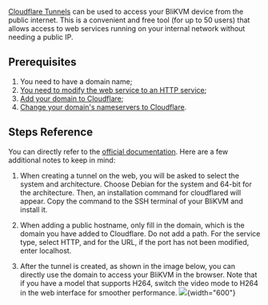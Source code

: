 [Cloudflare Tunnels](https://developers.cloudflare.com/cloudflare-one/connections/connect-networks/) can be used to access your BliKVM device from the public internet. This is a convenient and free tool (for up to 50 users) that allows access to web services running on your internal network without needing a public IP.

## Prerequisites
1. You need to have a domain name;
2. [You need to modify the web service to an HTTP service](./https.md);
3. [Add your domain to Cloudflare](https://developers.cloudflare.com/fundamentals/setup/manage-domains/add-site/);
4. [Change your domain's nameservers to Cloudflare](https://developers.cloudflare.com/dns/zone-setups/full-setup/setup/).

## Steps Reference

You can directly refer to the [official documentation](https://developers.cloudflare.com/cloudflare-one/connections/connect-networks/get-started/create-remote-tunnel/). Here are a few additional notes to keep in mind:

1. When creating a tunnel on the web, you will be asked to select the system and architecture. Choose Debian for the system and 64-bit for the architecture. Then, an installation command for cloudflared will appear. Copy the command to the SSH terminal of your BliKVM and install it.

2. When adding a public hostname, only fill in the domain, which is the domain you have added to Cloudflare. Do not add a path. For the service type, select HTTP, and for the URL, if the port has not been modified, enter localhost.

3. After the tunnel is created, as shown in the image below, you can directly use the domain to access your BliKVM in the browser. Note that if you have a model that supports H264, switch the video mode to H264 in the web interface for smoother performance.
![](assets/images/cf/tunnel.png){width="600"}